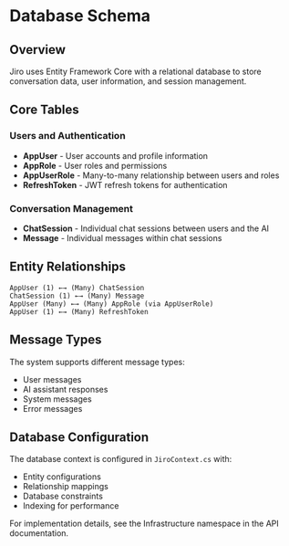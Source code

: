 # Database Schema

## Overview

Jiro uses Entity Framework Core with a relational database to store conversation data, user information, and session management.

## Core Tables

### Users and Authentication
- **AppUser** - User accounts and profile information
- **AppRole** - User roles and permissions
- **AppUserRole** - Many-to-many relationship between users and roles
- **RefreshToken** - JWT refresh tokens for authentication

### Conversation Management
- **ChatSession** - Individual chat sessions between users and the AI
- **Message** - Individual messages within chat sessions

## Entity Relationships

```
AppUser (1) ←→ (Many) ChatSession
ChatSession (1) ←→ (Many) Message
AppUser (Many) ←→ (Many) AppRole (via AppUserRole)
AppUser (1) ←→ (Many) RefreshToken
```

## Message Types

The system supports different message types:
- User messages
- AI assistant responses  
- System messages
- Error messages

## Database Configuration

The database context is configured in `JiroContext.cs` with:
- Entity configurations
- Relationship mappings
- Database constraints
- Indexing for performance

For implementation details, see the Infrastructure namespace in the API documentation.
